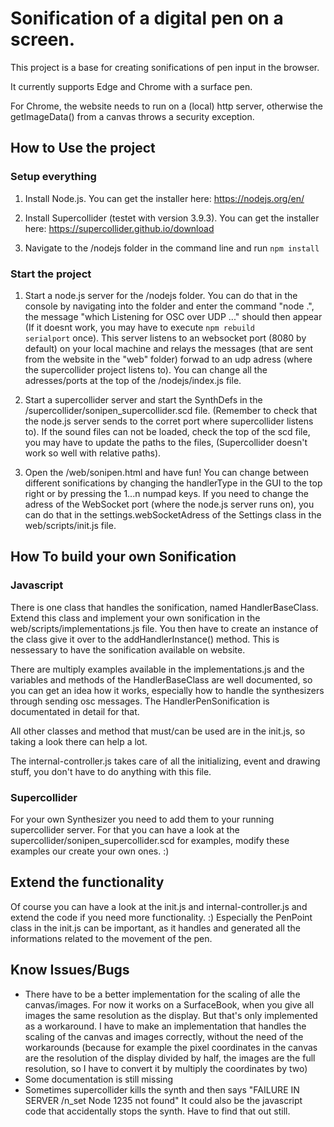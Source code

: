 # Sonification of a digital pen on a screen.

This project is a base for creating sonifications of pen input in the browser.

It currently supports Edge and Chrome with a surface pen.

For Chrome, the website needs to run on a (local) http server, otherwise the getImageData() from a canvas throws a security exception.


## How to Use the project

### Setup everything

1. Install Node.js. You can get the installer here: https://nodejs.org/en/

2. Install Supercollider (testet with version 3.9.3). You can get the installer here: https://supercollider.github.io/download

3. Navigate to the /nodejs folder in the command line and run <code>npm install</code>

### Start the project

1. Start a node.js server for the /nodejs folder. You can do that in the console by navigating into the folder and enter the command "node .", the message "which Listening for OSC over UDP ..." should then appear (If it doesnt work, you may have to execute <code>npm rebuild serialport</code> once). This server listens to an websocket port (8080 by default) on your local machine and relays the messages (that are sent from the website in the "web" folder) forwad to an udp adress (where the supercollider project listens to). You can change all the adresses/ports at the top of the /nodejs/index.js file.

2. Start a supercollider server and start the SynthDefs in the /supercollider/sonipen_supercollider.scd file. (Remember to check that the node.js server sends to the corret port where supercollider listens to). If the sound files can not be loaded, check the top of the scd file, you may have to update the paths to the files, (Supercollider doesn't work so well with relative paths).

3. Open the /web/sonipen.html and have fun! You can change between different sonifications by changing the handlerType in the GUI to the top right or by pressing the 1...n numpad keys. If you need to change the adress of the WebSocket port (where the node.js server runs on), you can do that in the settings.webSocketAdress of the Settings class in the web/scripts/init.js file.


## How To build your own Sonification

### Javascript

There is one class that handles the sonification, named HandlerBaseClass. Extend this class and implement your own sonification in the web/scripts/implementations.js file. You then have to create an instance of the class give it over to the addHandlerInstance() method. This is nessessary to have the sonification available on website.

There are multiply examples available in the implementations.js and the variables and methods of the HandlerBaseClass are well documented, so you can get an idea how it works, especially how to handle the synthesizers through sending osc messages. The HandlerPenSonification is documentated in detail for that.

All other classes and method that must/can be used are in the init.js, so taking a look there can help a lot.

The internal-controller.js takes care of all the initializing, event and drawing stuff, you don't have to do anything with this file.

### Supercollider

For your own Synthesizer you need to add them to your running supercollider server. For that you can have a look at the supercollider/sonipen_supercollider.scd for examples, modify these examples our create your own ones. :)

## Extend the functionality

Of course you can have a look at the init.js and internal-controller.js and extend the code if you need more functionality. :) Especially the PenPoint class in the init.js can be important, as it handles and generated all the informations related to the movement of the pen.

## Know Issues/Bugs

- There have to be a better implementation for the scaling of alle the canvas/images. For now it works on a SurfaceBook, when you give all images the same resolution as the display. But that's only implemented as a workaround. I have to make an implementation that handles the scaling of the canvas and images correctly, without the need of the workarounds (because for example the pixel coordinates in the canvas are the resolution of the display divided by half, the images are the full resolution, so I have to convert it by multiply the coordinates by two) 
- Some documentation is still missing
- Sometimes supercollider kills the synth and then says "FAILURE IN SERVER /n_set Node 1235 not found" It could also be the javascript code that accidentally stops the synth. Have to find that out still.